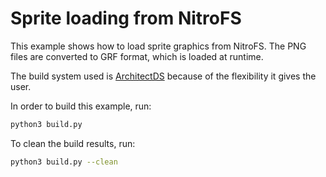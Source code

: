 # Sprite loading from NitroFS

This example shows how to load sprite graphics from NitroFS. The PNG files are
converted to GRF format, which is loaded at runtime.

The build system used is [ArchitectDS](https://github.com/AntonioND/architectds)
because of the flexibility it gives the user.

In order to build this example, run:

```bash
python3 build.py
```

To clean the build results, run:

```bash
python3 build.py --clean
```
